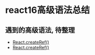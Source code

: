 # react16高级语法总结

## 遇到的高级语法, 待整理
- [React.createRef()](./04、React.createRef()/README.md)
- [React.createRef()](./05、react%20portals.md)
